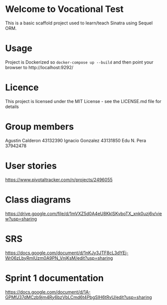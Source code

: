 # Welcome to Vocational Test

This is a basic scaffold project used to learn/teach Sinatra using Sequel ORM.

# Usage

Project is Dockerized so `docker-compose up --build` and then point your browser to http://localhost:9292/

# Licence

This project is licensed under the MIT License - see the LICENSE.md file for details

# Group members
Agustin Calderon 43132390 Ignacio Gonzalez 43131850 Edu N. Pera 37942478

# User stories
https://www.pivotaltracker.com/n/projects/2496055

# Class diagrams
https://drive.google.com/file/d/1mVXZ5d0A4eU8KklSKvboTX_xnk0uzj6v/view?usp=sharing

# SRS
https://docs.google.com/document/d/1nKJy3JTF8cL3dYEj-Wr06zLbyRmlUzm0A9PN_VnjKsM/edit?usp=sharing

# Sprint 1 documentation
https://docs.google.com/document/d/1A-GPMfJ37dMCzb9jm4Ry6bzVbLCmd6t4PbgSIH6tRvU/edit?usp=sharing
